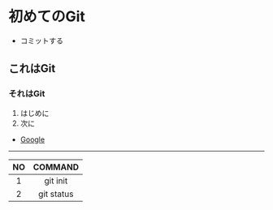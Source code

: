 # 初めてのGit

* コミットする

## これはGit

### それはGit

1. はじめに
1. 次に

* [Google](https://google.com)

---

|NO|COMMAND|
|:-:|:-:|
|1|git init|
|2|git status|
